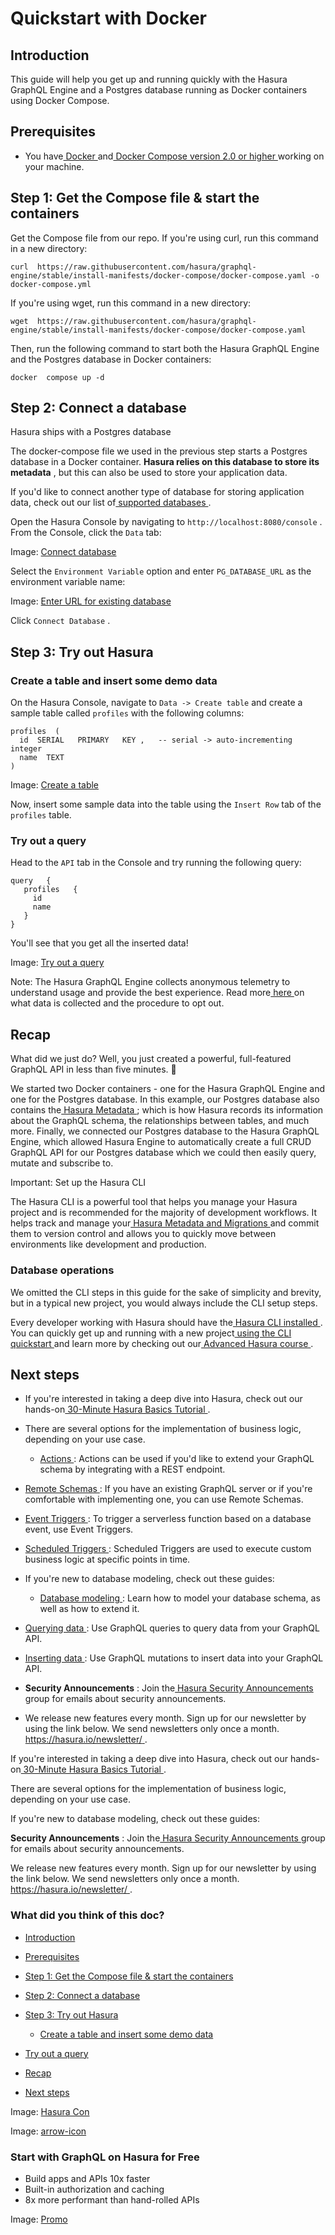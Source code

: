 # Quickstart with Docker

## Introduction​

This guide will help you get up and running quickly with the Hasura GraphQL Engine and a Postgres database running as
Docker containers using Docker Compose.

## Prerequisites​

- You have[ Docker ](https://docs.docker.com/install/)and[ Docker Compose version 2.0 or higher ](https://docs.docker.com/compose/install/)working on your machine.


## Step 1: Get the Compose file & start the containers​

Get the Compose file from our repo. If you're using curl, run this command in a new directory:

`curl  https://raw.githubusercontent.com/hasura/graphql-engine/stable/install-manifests/docker-compose/docker-compose.yaml -o docker-compose.yml`

If you're using wget, run this command in a new directory:

`wget  https://raw.githubusercontent.com/hasura/graphql-engine/stable/install-manifests/docker-compose/docker-compose.yaml`

Then, run the following command to start both the Hasura GraphQL Engine and the Postgres database in Docker containers:

`docker  compose up -d`

## Step 2: Connect a database​

Hasura ships with a Postgres database

The docker-compose file we used in the previous step starts a Postgres database in a Docker container. **Hasura relies
on this database to store its metadata** , but this can also be used to store your application data.

If you'd like to connect another type of database for storing application data, check out our list of[ supported databases ](https://hasura.io/docs/latest/databases/overview/).

Open the Hasura Console by navigating to `http://localhost:8080/console` . From the Console, click the `Data` tab:

Image: [ Connect database ](https://hasura.io/docs/assets/images/connect-db-console-d08a940e3d5f1f710ba1c83383920b77.png)

Select the `Environment Variable` option and enter `PG_DATABASE_URL` as the environment variable name:

Image: [ Enter URL for existing database ](https://hasura.io/docs/assets/images/connect-db-env-var-57c398c34bae12043547e0ee1596ec8e.png)

Click `Connect Database` .

## Step 3: Try out Hasura​

### Create a table and insert some demo data​

On the Hasura Console, navigate to `Data -> Create table` and create a sample table called `profiles` with the following
columns:

```
profiles  (
  id  SERIAL   PRIMARY   KEY ,   -- serial -> auto-incrementing integer
  name  TEXT
)
```

Image: [ Create a table ](https://hasura.io/docs/assets/images/create-profile-table-f93963eda2987dc06c5d2a9377a37f8a.png)

Now, insert some sample data into the table using the `Insert Row` tab of the `profiles` table.

### Try out a query​

Head to the `API` tab in the Console and try running the following query:

```
query   {
   profiles   {
     id
     name
   }
}
```

You'll see that you get all the inserted data!

Image: [ Try out a query ](https://hasura.io/docs/assets/images/profile-query-5be8a917069f505b215cbf87ea953dfd.png)

Note: The Hasura GraphQL Engine collects anonymous telemetry to understand usage and provide the best experience. Read
more[ here ](https://hasura.io/docs/latest/policies/telemetry/)on what data is collected and the procedure to opt out.

## Recap​

What did we just do? Well, you just created a powerful, full-featured GraphQL API in less than five minutes. 🎉

We started two Docker containers - one for the Hasura GraphQL Engine and one for the Postgres database. In this example,
our Postgres database also contains the[ Hasura Metadata ](https://hasura.io/docs/latest/migrations-metadata-seeds/manage-metadata/); which is how
Hasura records its information about the GraphQL schema, the relationships between tables, and much more. Finally, we
connected our Postgres database to the Hasura GraphQL Engine, which allowed Hasura Engine to automatically create a full
CRUD GraphQL API for our Postgres database which we could then easily query, mutate and subscribe to.

Important: Set up the Hasura CLI

The Hasura CLI is a powerful tool that helps you manage your Hasura project and is recommended for the majority of
development workflows. It helps track and manage your[ Hasura Metadata and Migrations ](https://hasura.io/docs/latest/migrations-metadata-seeds/overview/)and commit them to version control and allows
you to quickly move between environments like development and production.

### Database operations​

We omitted the CLI steps in this guide for the sake of simplicity and brevity, but in a typical new project, you would
always include the CLI setup steps.

Every developer working with Hasura should have the[ Hasura CLI installed ](https://hasura.io/docs/latest/hasura-cli/install-hasura-cli/). You can
quickly get up and running with a new project[ using the CLI quickstart ](https://hasura.io/docs/latest/hasura-cli/quickstart/)and learn more by
checking out our[ Advanced Hasura course ](https://hasura.io/learn/graphql/hasura-advanced/introduction/).

## Next steps​

- If you're interested in taking a deep dive into Hasura, check out our hands-on[ 30-Minute Hasura Basics Tutorial ](https://hasura.io/learn/graphql/hasura/introduction/).
- There are several options for the implementation of business logic, depending on your use case.
    - [ Actions ](https://hasura.io/docs/latest/actions/overview/): Actions can be used if you'd like to extend your GraphQL schema by integrating
with a REST endpoint.

- [ Remote Schemas ](https://hasura.io/docs/latest/remote-schemas/overview/): If you have an existing GraphQL server or if you're comfortable with
implementing one, you can use Remote Schemas.

- [ Event Triggers ](https://hasura.io/docs/latest/event-triggers/overview/): To trigger a serverless function based on a database event, use
Event Triggers.

- [ Scheduled Triggers ](https://hasura.io/docs/latest/scheduled-triggers/overview/): Scheduled Triggers are used to execute custom business logic
at specific points in time.
- If you're new to database modeling, check out these guides:
    - [ Database modeling ](https://hasura.io/docs/latest/schema/postgres/index/): Learn how to model your database schema, as well as how to extend
it.

- [ Querying data ](https://hasura.io/docs/latest/queries/postgres/index/): Use GraphQL queries to query data from your GraphQL API.

- [ Inserting data ](https://hasura.io/docs/latest/mutations/postgres/index/): Use GraphQL mutations to insert data into your GraphQL API.
- **Security Announcements** : Join the[ Hasura Security Announcements ](https://groups.google.com/forum/#!forum/hasura-security-announce)group for emails
about security announcements.
- We release new features every month. Sign up for our newsletter by using the link below. We send newsletters only once
a month.[ https://hasura.io/newsletter/ ](https://hasura.io/newsletter/).


If you're interested in taking a deep dive into Hasura, check out our hands-on[ 30-Minute Hasura Basics Tutorial ](https://hasura.io/learn/graphql/hasura/introduction/).

There are several options for the implementation of business logic, depending on your use case.

If you're new to database modeling, check out these guides:

 **Security Announcements** : Join the[ Hasura Security Announcements ](https://groups.google.com/forum/#!forum/hasura-security-announce)group for emails
about security announcements.

We release new features every month. Sign up for our newsletter by using the link below. We send newsletters only once
a month.[ https://hasura.io/newsletter/ ](https://hasura.io/newsletter/).

### What did you think of this doc?

- [ Introduction ](https://hasura.io/docs/latest/getting-started/docker-simple/#introduction)
- [ Prerequisites ](https://hasura.io/docs/latest/getting-started/docker-simple/#prerequisites)
- [ Step 1: Get the Compose file & start the containers ](https://hasura.io/docs/latest/getting-started/docker-simple/#step-1-get-the-compose-file--start-the-containers)
- [ Step 2: Connect a database ](https://hasura.io/docs/latest/getting-started/docker-simple/#step-2-connect-a-database)
- [ Step 3: Try out Hasura ](https://hasura.io/docs/latest/getting-started/docker-simple/#step-3-try-out-hasura)
    - [ Create a table and insert some demo data ](https://hasura.io/docs/latest/getting-started/docker-simple/#create-a-table-and-insert-some-demo-data)

- [ Try out a query ](https://hasura.io/docs/latest/getting-started/docker-simple/#try-out-a-query)
- [ Recap ](https://hasura.io/docs/latest/getting-started/docker-simple/#recap)
- [ Next steps ](https://hasura.io/docs/latest/getting-started/docker-simple/#next-steps)


Image: [ Hasura Con ](https://res.cloudinary.com/dh8fp23nd/image/upload/v1686154570/hasura-con-2023/has-con-light-date_r2a2ud.png)

Image: [ arrow-icon ](https://res.cloudinary.com/dh8fp23nd/image/upload/v1683723549/main-web/chevron-right_ldbi7d.png)

### Start with GraphQL on Hasura for Free

- Build apps and APIs 10x faster
- Built-in authorization and caching
- 8x more performant than hand-rolled APIs


Image: [ Promo ](https://hasura.io/docs/assets/images/hasura-free-ff60e409244e0ea12b5a3045d1a9096b.png)